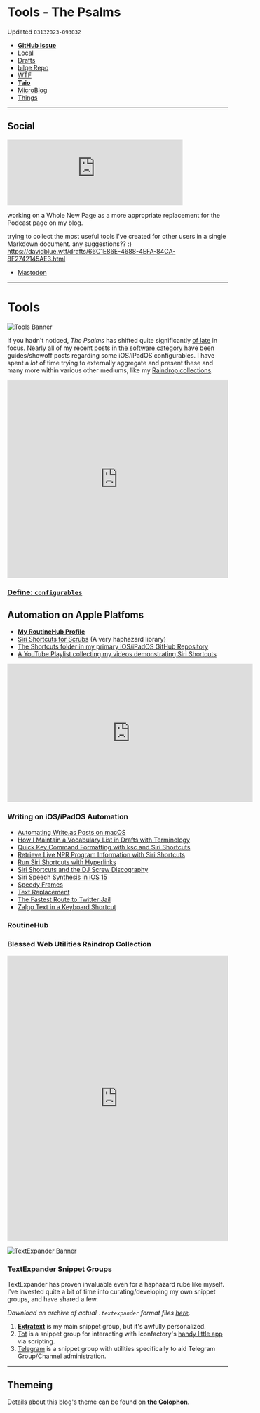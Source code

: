 # Tools - The Psalms
Updated `03132023-093032`

- [**GitHub Issue**](https://github.com/extratone/bilge/issues/375)
- [Local](shareddocuments:///private/var/mobile/Library/Mobile%20Documents/com~apple~CloudDocs/Written/66C1E86E-4688-4EFA-84CA-8F2742145AE3.md)
- [Drafts](drafts://open?uuid=66C1E86E-4688-4EFA-84CA-8F2742145AE3)
- [bilge Repo](working-copy://open?repo=bilge)
- [WTF](https://davidblue.wtf/drafts/66C1E86E-4688-4EFA-84CA-8F2742145AE3.html)
- [**Taio**](taio://editor?action=open&path=%2Fbilge%2Fpages%2FTools.md&location=2)
- [MicroBlog](https://www.davidblue.bio/tools/)
- [Things](things:///show?id=2upWkG3qBDC28avz2r9LsF)

---

## Social

<iframe src="https://mastodon.social/@DavidBlue/110016457587495873/embed" class="mastodon-embed" style="max-width: 100%; border: 0" width="400" allowfullscreen="allowfullscreen"></iframe><script src="https://static-cdn.mastodon.social/embed.js" async="async"></script>

working on a Whole New Page as a more appropriate replacement for the Podcast page on my blog.

trying to collect the most useful tools I've created for other users in a single Markdown document. any suggestions?? :) https://davidblue.wtf/drafts/66C1E86E-4688-4EFA-84CA-8F2742145AE3.html
- [Mastodon](https://mastodon.social/@DavidBlue/110016457587495873)

--- 

# Tools

![Tools Banner](https://i.snap.as/JHT2AkR1.png)

If you hadn't noticed, *The Psalms* has shifted quite significantly [of late](https://bilge.world/2021) in focus. Nearly all of my recent posts in [the software category](https://bilge.world/tag:software) have been guides/showoff posts regarding some iOS/iPadOS configurables. I have spent a *lot* of time trying to externally aggregate and present these and many more within various other mediums, like my [Raindrop collections](https://raindrop.io/davidblue).

<iframe style="border: 0; width: 100%; height: 450px;" allowfullscreen frameborder="0" src="https://raindrop.io/davidblue/embed/me/no-header=true"></iframe>

### [Define: `configurables`](https://davidblue.wtf/drafts/68195526-3BF9-409F-87EA-EE4AB0507201.html)

## Automation on Apple Platfoms

- [**My RoutineHub Profile**](https://routinehub.co/user/blue) 
- [Siri Shortcuts for Scrubs](https://davidblue.wtf/scrubs) (A very haphazard library)
- [The Shortcuts folder in my primary iOS/iPadOS GitHub Repository](https://github.com/extratone/i/tree/main/shortcuts)
- [A YouTube Playlist collecting my videos demonstrating Siri Shortcuts](https://youtube.com/playlist?list=PLC1ONWRxWOksbvaCjXnm-SbFd2wLG3612)

<iframe width="560" height="315" src="https://www.youtube.com/embed/videoseries?controls=0&amp;list=PLC1ONWRxWOksbvaCjXnm-SbFd2wLG3612" title="YouTube video player" frameborder="0" allow="accelerometer; autoplay; clipboard-write; encrypted-media; gyroscope; picture-in-picture; web-share" allowfullscreen></iframe>

### Writing on iOS/iPadOS Automation

- [Automating Write.as Posts on macOS](https://bilge.world/automating-writeas-posts)
- [How I Maintain a Vocabulary List in Drafts with Terminology](https://bilge.world/drafts-terminology-vocabulary)
- [Quick Key Command Formatting with ksc and Siri Shortcuts](https://bilge.world/ksc-shortcut)
- [Retrieve Live NPR Program Information with Siri Shortcuts](https://bilge.world/npr-siri-shortcuts)
- [Run Siri Shortcuts with Hyperlinks](https://bilge.world/run-siri-shortcuts-with-hyperlinks)
- [Siri Shortcuts and the DJ Screw Discography](https://bilge.world/dj-screw-shortcuts)
- [Siri Speech Synthesis in iOS 15](https://bilge.world/siri-tts)
- [Speedy Frames](https://bilge.world/speedy-frames)
- [Text Replacement](https://bilge.world/text-replacement)
- [The Fastest Route to Twitter Jail](https://bilge.world/twitter-jail)
- [Zalgo Text in a Keyboard Shortcut](https://bilge.world/drafts-zalgo-action)

### RoutineHub

<script src="https://gist.github.com/extratone/5bbd865703e98eeaa654ea7e5c36a776.js"></script>

### Blessed Web Utilities Raindrop Collection

<iframe style="border: 0; width: 100%; height: 650px;" allowfullscreen frameborder="0" src="https://raindrop.io/davidblue/blessed-web-utilities-13380122/embed/sort=-created&hide=header%2C+excerpt%2C+info%2C+add"></iframe>

[![TextExpander Banner](https://gitlab.com/DavidBlue/taio/uploads/cc086c39bdaa1b71f5a86b76ba1802b5/Ekc6TT.png)](https://app.textexpander.com/public/14093096578d4f40eeea15649f5cefbb)

### TextExpander Snippet Groups

TextExpander has proven invaluable even for a haphazard rube like myself. I've invested quite a bit of time into curating/developing my own snippet groups, and have shared a few.

*Download an archive of actual `.textexpander` format files [here](https://www.icloud.com/iclouddrive/0b9jM8N0HwZUlB3t9lIqnEGzA#TextExpander_Files).*

1. [**Extratext**](https://app.textexpander.com/public/14093096578d4f40eeea15649f5cefbb) is my main snippet group, but it's awfully personalized. 
2. [Tot](https://app.textexpander.com/public/4cef7d32b411c6686d50c7eaff75a7a7) is a snippet group for interacting with Iconfactory's [handy little app](https://apps.apple.com/us/app/tot/id1491071483) via scripting.
3. [Telegram](https://app.textexpander.com/public/de52c54ef169a96393d50cb4752706ce) is a snippet group with utilities specifically to aid Telegram Group/Channel administration.

---

## Themeing

Details about this blog's theme can be found on [**the Colophon**](https://bilge.world/colophon).